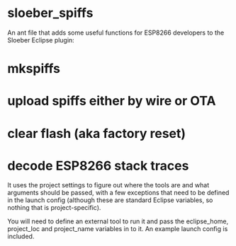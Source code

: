 # sloeber_spiffs
An ant file that adds some useful functions for ESP8266 developers to the Sloeber Eclipse plugin:

# mkspiffs
# upload spiffs either by wire or OTA
# clear flash (aka factory reset)
# decode ESP8266 stack traces

It uses the project settings to figure out where the tools are and what arguments should be passed, with a few exceptions that need to be defined in the launch config (although these are standard Eclipse variables, so nothing that is project-specific).

You will need to define an external tool to run it and pass the eclipse_home, project_loc and project_name variables in to it. An example launch config is included.
